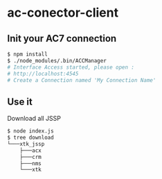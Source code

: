 # ac-conector-client

## Init your AC7 connection
```bash
$ npm install
$ ./node_modules/.bin/ACCManager
# Interface Access started, please open :
# http://localhost:4545
# Create a Connection named 'My Connection Name'
```

## Use it
Download all JSSP
```bash
$ node index.js
$ tree download
└───xtk_jssp
    ├───acx
    ├───crm
    ├───nms
    └───xtk
```

